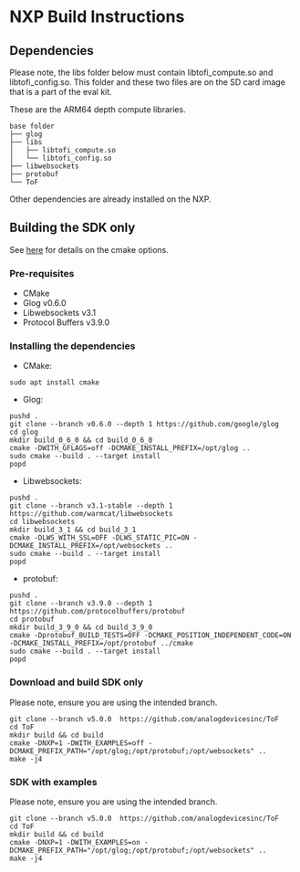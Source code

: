# NXP Build Instructions

## Dependencies

Please note, the libs folder below must contain libtofi_compute.so and libtofi_config.so. This folder and these two files are on the SD card image that is a part of the eval kit.

These are the ARM64 depth compute libraries. 

```
base folder
├── glog
├── libs
│   ├── libtofi_compute.so
│   └── libtofi_config.so
├── libwebsockets
├── protobuf
└── ToF
```

Other dependencies are already installed on the NXP.

## Building the SDK only

See [here](../../cmake/readme.md) for details on the cmake options.

### Pre-requisites
* CMake
* Glog v0.6.0
* Libwebsockets v3.1
* Protocol Buffers v3.9.0

### Installing the dependencies
* CMake:
```console
sudo apt install cmake
```

* Glog:
```console
pushd .
git clone --branch v0.6.0 --depth 1 https://github.com/google/glog
cd glog
mkdir build_0_6_0 && cd build_0_6_0
cmake -DWITH_GFLAGS=off -DCMAKE_INSTALL_PREFIX=/opt/glog ..
sudo cmake --build . --target install
popd
```

* Libwebsockets:
```console
pushd .
git clone --branch v3.1-stable --depth 1 https://github.com/warmcat/libwebsockets
cd libwebsockets
mkdir build_3_1 && cd build_3_1
cmake -DLWS_WITH_SSL=OFF -DLWS_STATIC_PIC=ON -DCMAKE_INSTALL_PREFIX=/opt/websockets ..
sudo cmake --build . --target install
popd
```

* protobuf:
```console
pushd .
git clone --branch v3.9.0 --depth 1 https://github.com/protocolbuffers/protobuf
cd protobuf
mkdir build_3_9_0 && cd build_3_9_0
cmake -Dprotobuf_BUILD_TESTS=OFF -DCMAKE_POSITION_INDEPENDENT_CODE=ON -DCMAKE_INSTALL_PREFIX=/opt/protobuf ../cmake
sudo cmake --build . --target install
popd
```


### Download and build SDK only

Please note, ensure you are using the intended branch.

```console
git clone --branch v5.0.0  https://github.com/analogdevicesinc/ToF
cd ToF
mkdir build && cd build
cmake -DNXP=1 -DWITH_EXAMPLES=off -DCMAKE_PREFIX_PATH="/opt/glog;/opt/protobuf;/opt/websockets" ..
make -j4
```

### SDK with examples

Please note, ensure you are using the intended branch.

```console
git clone --branch v5.0.0  https://github.com/analogdevicesinc/ToF
cd ToF
mkdir build && cd build
cmake -DNXP=1 -DWITH_EXAMPLES=on -DCMAKE_PREFIX_PATH="/opt/glog;/opt/protobuf;/opt/websockets" ..
make -j4
```


